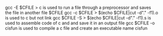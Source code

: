 
gcc -E $CFILE > c is used to run a file through a preprocessor and saves the file in another file $CFILE
gcc -c $CFILE > $(echo $CFILE|cut -d"." -f1).o is used to c but not link
gcc $CFILE -S > $(echo $CFILE|cut -d"." -f1).s is used to assemble code of c and and save it in an output file
gcc $CFILE -o cisfun is used to compile a c file and create an executable name cisfun
